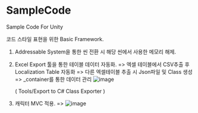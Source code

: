 # SampleCode
Sample Code For Unity

코드 스타일 표현을 위한
Basic Framework. 


1. Addressable System을 통한 씬 전환 시 해당 씬에서 사용한 메모리 해제.
2. Excel Export 툴을 통한 테이블 데이터 자동화.
   => 엑셀 테이블에서 CSV추출 후 Localization Table 자동화
   => 다른 엑셀테이블 추출 시 Json파일 및 Class 생성
   => _container를 통한 데이터 관리
   ![image](https://github.com/user-attachments/assets/377389e4-2bf8-4745-affa-655d586f3b64)

   ( Tools/Export to C# Class Exporter )

4. 캐릭터 MVC 적용.
=> ![image](https://github.com/user-attachments/assets/c220f278-1549-4606-80d5-2f1c7e7f308b)


